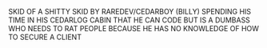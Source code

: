 SKID OF A SHITTY SKID BY RAREDEV/CEDARBOY (BILLY) SPENDING HIS TIME IN HIS CEDARLOG CABIN THAT HE CAN CODE BUT IS A DUMBASS WHO NEEDS TO RAT PEOPLE BECAUSE HE HAS NO KNOWLEDGE OF HOW TO SECURE A CLIENT